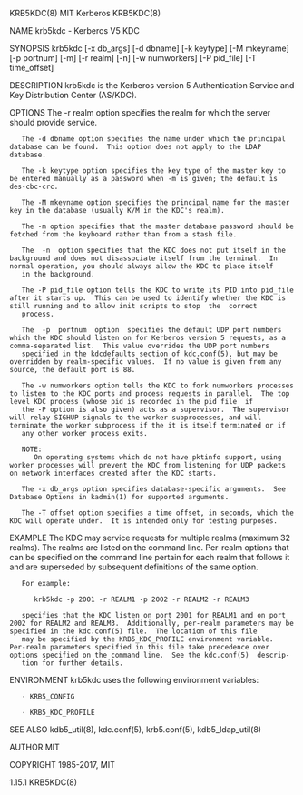 KRB5KDC(8)                                                                                       MIT Kerberos                                                                                      KRB5KDC(8)



NAME
       krb5kdc - Kerberos V5 KDC

SYNOPSIS
       krb5kdc [-x db_args] [-d dbname] [-k keytype] [-M mkeyname] [-p portnum] [-m] [-r realm] [-n] [-w numworkers] [-P pid_file] [-T time_offset]

DESCRIPTION
       krb5kdc is the Kerberos version 5 Authentication Service and Key Distribution Center (AS/KDC).

OPTIONS
       The -r realm option specifies the realm for which the server should provide service.

       The -d dbname option specifies the name under which the principal database can be found.  This option does not apply to the LDAP database.

       The -k keytype option specifies the key type of the master key to be entered manually as a password when -m is given; the default is des-cbc-crc.

       The -M mkeyname option specifies the principal name for the master key in the database (usually K/M in the KDC's realm).

       The -m option specifies that the master database password should be fetched from the keyboard rather than from a stash file.

       The  -n  option specifies that the KDC does not put itself in the background and does not disassociate itself from the terminal.  In normal operation, you should always allow the KDC to place itself
       in the background.

       The -P pid_file option tells the KDC to write its PID into pid_file after it starts up.  This can be used to identify whether the KDC is still running and to allow init scripts to stop  the  correct
       process.

       The  -p  portnum  option  specifies the default UDP port numbers which the KDC should listen on for Kerberos version 5 requests, as a comma-separated list.  This value overrides the UDP port numbers
       specified in the kdcdefaults section of kdc.conf(5), but may be overridden by realm-specific values.  If no value is given from any source, the default port is 88.

       The -w numworkers option tells the KDC to fork numworkers processes to listen to the KDC ports and process requests in parallel.  The top level KDC process (whose pid is recorded in the pid file  if
       the -P option is also given) acts as a supervisor.  The supervisor will relay SIGHUP signals to the worker subprocesses, and will terminate the worker subprocess if the it is itself terminated or if
       any other worker process exits.

       NOTE:
          On operating systems which do not have pktinfo support, using worker processes will prevent the KDC from listening for UDP packets on network interfaces created after the KDC starts.

       The -x db_args option specifies database-specific arguments.  See Database Options in kadmin(1) for supported arguments.

       The -T offset option specifies a time offset, in seconds, which the KDC will operate under.  It is intended only for testing purposes.

EXAMPLE
       The KDC may service requests for multiple realms (maximum 32 realms).  The realms are listed on the command line.  Per-realm options that can be specified on the command line pertain for each  realm
       that follows it and are superseded by subsequent definitions of the same option.

       For example:

          krb5kdc -p 2001 -r REALM1 -p 2002 -r REALM2 -r REALM3

       specifies that the KDC listen on port 2001 for REALM1 and on port 2002 for REALM2 and REALM3.  Additionally, per-realm parameters may be specified in the kdc.conf(5) file.  The location of this file
       may be specified by the KRB5_KDC_PROFILE environment variable.  Per-realm parameters specified in this file take precedence over options specified on the command line.  See the kdc.conf(5)  descrip‐
       tion for further details.

ENVIRONMENT
       krb5kdc uses the following environment variables:

       · KRB5_CONFIG

       · KRB5_KDC_PROFILE

SEE ALSO
       kdb5_util(8), kdc.conf(5), krb5.conf(5), kdb5_ldap_util(8)

AUTHOR
       MIT

COPYRIGHT
       1985-2017, MIT




1.15.1                                                                                                                                                                                             KRB5KDC(8)
